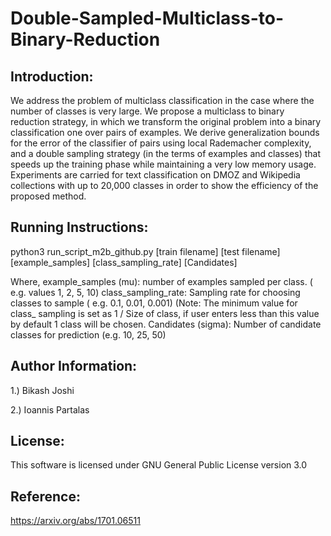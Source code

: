 # Double-Sampled-Multiclass-to-Binary-Reduction

## Introduction: 

We address the problem of multiclass classification in the case where the number of classes is very large. We propose a multiclass to binary reduction strategy, in which we transform the original problem into a binary classification one over pairs of examples. We derive generalization bounds for the error of the classifier of pairs using local Rademacher complexity, and a double sampling strategy (in the terms of examples and classes) that speeds up the training phase while maintaining a very low memory usage. Experiments are carried for text classification on DMOZ and Wikipedia collections with up to 20,000 classes in order to show the efficiency of the proposed method.

## Running Instructions: 

python3 run_script_m2b_github.py [train filename] [test filename] [example_samples] [class_sampling_rate] [Candidates]

Where,
example_samples (mu): number of examples sampled per class. ( e.g. values 1, 2, 5, 10)
class_sampling_rate: Sampling rate for choosing classes to sample ( e.g. 0.1, 0.01, 0.001) (Note: The minimum value for class_
sampling is set as 1 / Size of class, if user enters less than this value by default 1 class will be chosen.
Candidates (sigma): Number of candidate classes for prediction (e.g. 10, 25, 50)

## Author Information:
1.) Bikash Joshi

2.) Ioannis Partalas

## License: 
This software is licensed under GNU General Public License version 3.0

## Reference: 
https://arxiv.org/abs/1701.06511
